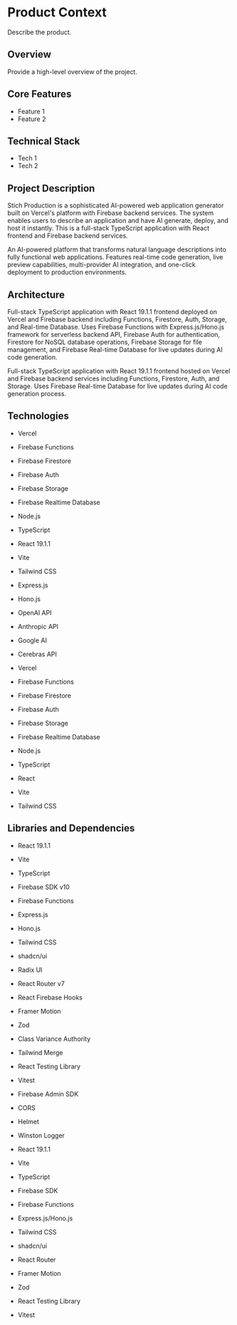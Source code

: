 # Product Context

Describe the product.

## Overview

Provide a high-level overview of the project.

## Core Features

- Feature 1
- Feature 2

## Technical Stack

- Tech 1
- Tech 2

## Project Description

Stich Production is a sophisticated AI-powered web application generator built on Vercel's platform with Firebase backend services. The system enables users to describe an application and have AI generate, deploy, and host it instantly. This is a full-stack TypeScript application with React frontend and Firebase backend services.



An AI-powered platform that transforms natural language descriptions into fully functional web applications. Features real-time code generation, live preview capabilities, multi-provider AI integration, and one-click deployment to production environments.



## Architecture

Full-stack TypeScript application with React 19.1.1 frontend deployed on Vercel and Firebase backend including Functions, Firestore, Auth, Storage, and Real-time Database. Uses Firebase Functions with Express.js/Hono.js framework for serverless backend API, Firebase Auth for authentication, Firestore for NoSQL database operations, Firebase Storage for file management, and Firebase Real-time Database for live updates during AI code generation.



Full-stack TypeScript application with React 19.1.1 frontend hosted on Vercel and Firebase backend services including Functions, Firestore, Auth, and Storage. Uses Firebase Real-time Database for live updates during AI code generation process.



## Technologies

- Vercel
- Firebase Functions
- Firebase Firestore
- Firebase Auth
- Firebase Storage
- Firebase Realtime Database
- Node.js
- TypeScript
- React 19.1.1
- Vite
- Tailwind CSS
- Express.js
- Hono.js
- OpenAI API
- Anthropic API
- Google AI
- Cerebras API



- Vercel
- Firebase Functions
- Firebase Firestore
- Firebase Auth
- Firebase Storage
- Firebase Realtime Database
- Node.js
- TypeScript
- React
- Vite
- Tailwind CSS



## Libraries and Dependencies

- React 19.1.1
- Vite
- TypeScript
- Firebase SDK v10
- Firebase Functions
- Express.js
- Hono.js
- Tailwind CSS
- shadcn/ui
- Radix UI
- React Router v7
- React Firebase Hooks
- Framer Motion
- Zod
- Class Variance Authority
- Tailwind Merge
- React Testing Library
- Vitest
- Firebase Admin SDK
- CORS
- Helmet
- Winston Logger



- React 19.1.1
- Vite
- TypeScript
- Firebase SDK
- Firebase Functions
- Express.js/Hono.js
- Tailwind CSS
- shadcn/ui
- React Router
- Framer Motion
- Zod
- React Testing Library
- Vitest

